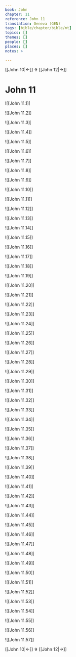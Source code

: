 ```yaml
---
book: John
chapter: 11
reference: John 11
translation: Geneva (GEN)
tags: [bible/chapter/bible/nt]
topics: []
themes: []
people: []
places: []
notes: >
  
---
```


[[John 10|<-]] ✞ [[John 12|->]]

# John 11

![[John 11.1]]

![[John 11.2]]

![[John 11.3]]

![[John 11.4]]

![[John 11.5]]

![[John 11.6]]

![[John 11.7]]

![[John 11.8]]

![[John 11.9]]

![[John 11.10]]

![[John 11.11]]

![[John 11.12]]

![[John 11.13]]

![[John 11.14]]

![[John 11.15]]

![[John 11.16]]

![[John 11.17]]

![[John 11.18]]

![[John 11.19]]

![[John 11.20]]

![[John 11.21]]

![[John 11.22]]

![[John 11.23]]

![[John 11.24]]

![[John 11.25]]

![[John 11.26]]

![[John 11.27]]

![[John 11.28]]

![[John 11.29]]

![[John 11.30]]

![[John 11.31]]

![[John 11.32]]

![[John 11.33]]

![[John 11.34]]

![[John 11.35]]

![[John 11.36]]

![[John 11.37]]

![[John 11.38]]

![[John 11.39]]

![[John 11.40]]

![[John 11.41]]

![[John 11.42]]

![[John 11.43]]

![[John 11.44]]

![[John 11.45]]

![[John 11.46]]

![[John 11.47]]

![[John 11.48]]

![[John 11.49]]

![[John 11.50]]

![[John 11.51]]

![[John 11.52]]

![[John 11.53]]

![[John 11.54]]

![[John 11.55]]

![[John 11.56]]

![[John 11.57]]

[[John 10|<-]] ✞ [[John 12|->]]
